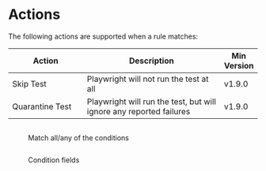 # Actions

The following actions are supported when a rule matches:

<table><thead><tr><th width="188">Action</th><th width="434">Description</th><th>Min Version</th></tr></thead><tbody><tr><td>Skip Test</td><td>Playwright will not run the test at all</td><td>v1.9.0</td></tr><tr><td>Quarantine Test</td><td>Playwright will run the test, but will ignore any reported failures</td><td>v1.9.0</td></tr></tbody></table>

<figure><img src="../../../.gitbook/assets/Screenshot 2024-12-10 at 3.33.14 PM.png" alt=""><figcaption><p>Match all/any of the conditions</p></figcaption></figure>

<figure><img src="../../../.gitbook/assets/Screenshot 2024-12-10 at 3.46.19 PM.png" alt=""><figcaption><p>Condition fields</p></figcaption></figure>

